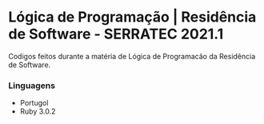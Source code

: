 # Lógica de Programação | Residência de Software - SERRATEC 2021.1

Codigos feitos durante a matéria de Lógica de Programacão da Residência de Software.

### Linguagens

- Portugol
- Ruby 3.0.2

